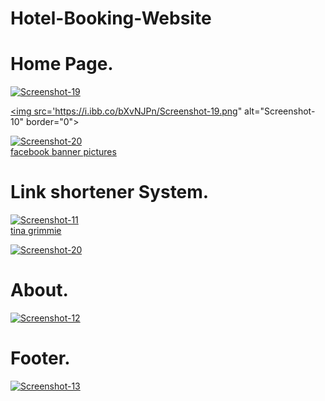 # Hotel-Booking-Website


<h1>Home Page.</h1>

<a href="https://ibb.co/YhdfZ3G"><img src="https://i.ibb.co/bXvNJPn/Screenshot-19.png" alt="Screenshot-19" border="0"></a>

<a href="https://ibb.co/r2LvHMh"><img src='https://i.ibb.co/bXvNJPn/Screenshot-19.png" alt="Screenshot-10" border="0"></a>
  
<a href="https://ibb.co/N9Rn4RX"><img src="https://i.ibb.co/jytZptd/Screenshot-20.png" alt="Screenshot-20" border="0"></a><br /><a target='_blank' href='https://imgbb.com/'>facebook banner pictures</a><br />

<h1>Link shortener System.</h1>

<a href="https://ibb.co/VSsRLhf"><img src="https://i.ibb.co/Xsq1Wdc/Screenshot-11.png" alt="Screenshot-11" border="0"></a><br /><a target='_blank' href='https://nonprofitlight.com/ny/new-york/christina-grimmie-foundation-tribeca-business-management'>tina grimmie</a><br />
  
  <a href="https://ibb.co/N9Rn4RX"><img src="https://i.ibb.co/N9Rn4RX/Screenshot-20.png" alt="Screenshot-20" border="0"></a>

<h1>About.</h1>

<a href="https://ibb.co/dPM9TMk"><img src="https://i.ibb.co/Cb8dc8V/Screenshot-12.png" alt="Screenshot-12" border="0"></a>

<h1>Footer.</h1>

<a href="https://ibb.co/PMdQ4Vk"><img src="https://i.ibb.co/VxsmDk6/Screenshot-13.png" alt="Screenshot-13" border="0"></a><br /><a target='_blank' href='https://nonprofitlight.com/mo/kansas-city/greater-kansas-city-community-foundation'></a><br />
